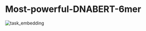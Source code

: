 # Most-powerful-DNABERT-6mer
![task_embedding](https://github.com/ChaoqiLiang/Most-powerful-DNABERT-6mer/blob/main/task_embedding.jpg)
